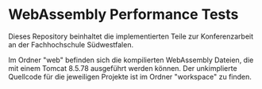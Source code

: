 # WebAssembly Performance Tests

Dieses Repository beinhaltet die implementierten Teile zur Konferenzarbeit an der Fachhochschule Südwestfalen.

Im Ordner "web" befinden sich die kompilierten WebAssembly Dateien, die mit einem Tomcat 8.5.78 ausgeführt werden können.
Der unkimplierte Quellcode für die jeweiligen Projekte ist im Ordner "workspace" zu finden.